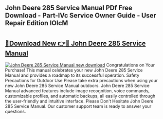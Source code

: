 ## John Deere 285 Service Manual PDf Free Download - Part-lVc Service Owner Guide - User Repair Edition IOlcM

# <h2><a href="http://bc93763.oget.top/?id=John+Deere+285+Service+Manual">🔗Download New 👉🔴 John Deere 285 Service Manual</a></h2>

[![John Deere 285 Service Manual new download](https://i.imgur.com/5g1atiW.png)](http://bc93763.oget.top/?id=John+Deere+285+Service+Manual)
Congratulations on Your Purchase! This manual celebrates your new John Deere 285 Service Manual and provides a roadmap to its successful operation. Safety Precautions for Outdoor Use Please take extra precautions when using your new John Deere 285 Service Manual outdoors. John Deere 285 Service Manual advanced features include image recognition, voice commands, customizable profiles, and automatic backups, all easily controlled through the user-friendly and intuitive interface. Please Don't Hesitate John Deere 285 Service Manual. Our customer support team is ready to answer your questions.
